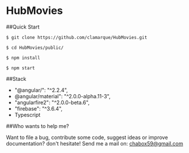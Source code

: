 # HubMovies

##Quick Start

`$ git clone https://github.com/clamarque/HubMovies.git`

`$ cd HubMovies/public/`

`$ npm install`

`$ npm start`

##Stack

- "@angular/": "^2.2.4",
- @angular/material": "^2.0.0-alpha.11-3",
- "angularfire2": "^2.0.0-beta.6",
- "firebase": "^3.6.4",
- Typescript

##Who wants to help me?

Want to file a bug, contribute some code, suggest ideas or improve documentation? don't hesitate! Send me a mail on: chabox59@gmail.com
